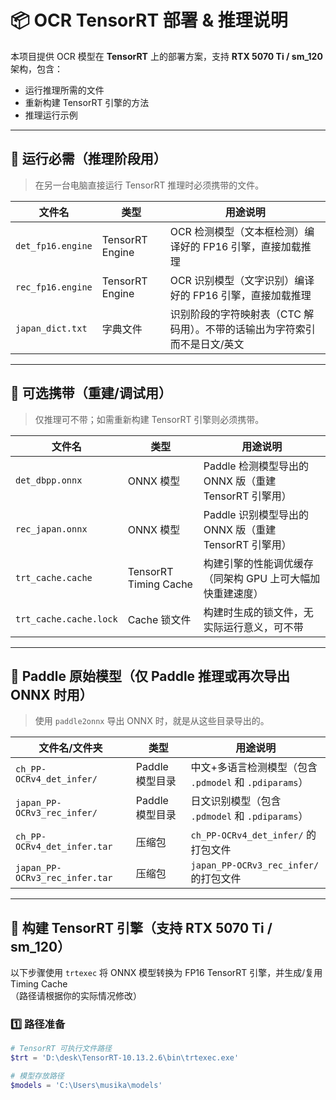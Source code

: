 # 📦 OCR TensorRT 部署 & 推理说明

本项目提供 OCR 模型在 **TensorRT** 上的部署方案，支持 **RTX 5070 Ti / sm_120** 架构，包含：
- 运行推理所需的文件
- 重新构建 TensorRT 引擎的方法
- 推理运行示例

---

## 📂 运行必需（推理阶段用）
> 在另一台电脑直接运行 TensorRT 推理时必须携带的文件。

| 文件名            | 类型               | 用途说明 |
|-------------------|--------------------|----------|
| `det_fp16.engine` | TensorRT Engine    | OCR 检测模型（文本框检测）编译好的 FP16 引擎，直接加载推理 |
| `rec_fp16.engine` | TensorRT Engine    | OCR 识别模型（文字识别）编译好的 FP16 引擎，直接加载推理 |
| `japan_dict.txt`  | 字典文件           | 识别阶段的字符映射表（CTC 解码用）。不带的话输出为字符索引而不是日文/英文 |

---

## 📂 可选携带（重建/调试用）
> 仅推理可不带；如需重新构建 TensorRT 引擎则必须携带。

| 文件名                  | 类型                    | 用途说明 |
|-------------------------|-------------------------|----------|
| `det_dbpp.onnx`         | ONNX 模型               | Paddle 检测模型导出的 ONNX 版（重建 TensorRT 引擎用） |
| `rec_japan.onnx`        | ONNX 模型               | Paddle 识别模型导出的 ONNX 版（重建 TensorRT 引擎用） |
| `trt_cache.cache`       | TensorRT Timing Cache   | 构建引擎的性能调优缓存（同架构 GPU 上可大幅加快重建速度） |
| `trt_cache.cache.lock`  | Cache 锁文件            | 构建时生成的锁文件，无实际运行意义，可不带 |

---

## 📂 Paddle 原始模型（仅 Paddle 推理或再次导出 ONNX 时用）
> 使用 `paddle2onnx` 导出 ONNX 时，就是从这些目录导出的。

| 文件名/文件夹                    | 类型                | 用途说明 |
|----------------------------------|---------------------|----------|
| `ch_PP-OCRv4_det_infer/`         | Paddle 模型目录     | 中文+多语言检测模型（包含 `.pdmodel` 和 `.pdiparams`） |
| `japan_PP-OCRv3_rec_infer/`      | Paddle 模型目录     | 日文识别模型（包含 `.pdmodel` 和 `.pdiparams`） |
| `ch_PP-OCRv4_det_infer.tar`      | 压缩包              | `ch_PP-OCRv4_det_infer/` 的打包文件 |
| `japan_PP-OCRv3_rec_infer.tar`   | 压缩包              | `japan_PP-OCRv3_rec_infer/` 的打包文件 |

---

## 🚀 构建 TensorRT 引擎（支持 RTX 5070 Ti / sm_120）

以下步骤使用 `trtexec` 将 ONNX 模型转换为 FP16 TensorRT 引擎，并生成/复用 Timing Cache  
（路径请根据你的实际情况修改）

### 1️⃣ 路径准备
```powershell
# TensorRT 可执行文件路径
$trt = 'D:\desk\TensorRT-10.13.2.6\bin\trtexec.exe'

# 模型存放路径
$models = 'C:\Users\musika\models'
